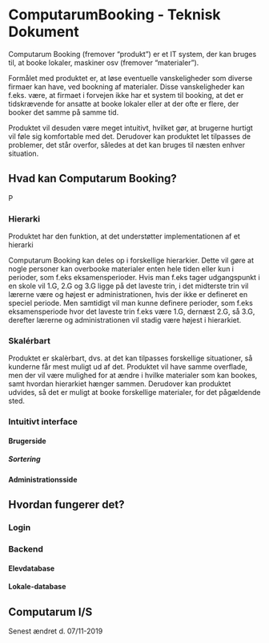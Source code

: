 ﻿# ComputarumBooking - Teknisk Dokument
Computarum Booking (fremover “produkt”) er et IT system, der kan bruges til, at booke lokaler, maskiner osv (fremover “materialer”).

Formålet med produktet er, at løse eventuelle vanskeligheder som diverse firmaer kan have, ved bookning af materialer. Disse vanskeligheder kan f.eks. være, at firmaet i forvejen ikke har et system til booking, at det er tidskrævende for ansatte at booke lokaler eller at der ofte er flere, der booker det samme på samme tid.

Produktet vil desuden være meget intuitivt, hvilket gør, at brugerne hurtigt vil føle sig komfortable med det. Derudover kan produktet let tilpasses de problemer, det står overfor, således at det kan bruges til næsten enhver situation.

## Hvad kan Computarum Booking?
P

### Hierarki
Produktet har den funktion, at det understøtter implementationen af et hierarki 

Computarum Booking kan deles op i forskellige hierarkier. Dette vil gøre at nogle personer kan overbooke materialer enten hele tiden eller kun i perioder, som f.eks eksamensperioder. 
Hvis man f.eks tager udgangspunkt i en skole vil 1.G, 2.G og 3.G ligge på det laveste trin, i det midterste trin vil lærerne være og højest er administrationen, hvis der ikke er defineret en speciel periode. Men samtidigt vil man kunne definere perioder, som f.eks eksamensperiode hvor det laveste trin f.eks være 1.G, dernæst 2.G, så 3.G, derefter lærerne og administrationen vil stadig være højest i hierarkiet. 

### Skalérbart
Produktet er skalèrbart, dvs. at det kan tilpasses forskellige situationer, så kunderne får mest muligt ud af det. Produktet vil have samme overflade, men der vil være mulighed for at ændre i hvilke materialer som kan bookes, samt hvordan hierarkiet hænger sammen. Derudover kan produktet udvides, så det er muligt at booke forskellige materialer, for det pågældende sted. 

### Intuitivt interface
#### Brugerside
##### Sortering
#### Administrationsside

## Hvordan fungerer det?
### Login
### Backend
#### Elevdatabase
#### Lokale-database

## Computarum I/S
Senest ændret d. 07/11-2019